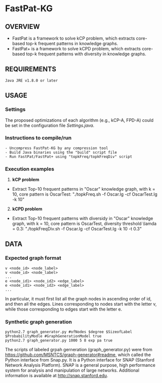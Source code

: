 # FastPat-KG
## OVERVIEW
- FastPat is a framework to solve kCP problem, which extracts core-based top-k frequent patterns in knowledge graphs. 
- FastPat+ is a framework to solve kCPD problem, which extracts core-based top-k frequent patterns with diversity in knowledge graphs.
## REQUIREMENTS
	Java JRE v1.8.0 or later
## USAGE
### Settings
The proposed optimizations of each algorithm (e.g., kCP-A, FPD-A) could be set in the configuration file *Settings.java*.
### Instructions to compile/run
	- Uncompress FastPat-KG by any compression tool
	- Build Java binaries using the "build" script file
	- Run FastPat/FastPat+ using "topkFreq/topkFreqDiv" script
### Execution examples
1. **kCP problem**
- Extract Top-10 frequent patterns in "Oscar" knowledge graph, with k = 10, core pattern is OscarTest: "./topkFreq.sh -f Oscar.lg -cf OscarTest.lg -k 10"

2. **kCPD problem**
- Extract Top-10 frequent patterns with diversidy in "Oscar" knowledge graph, with k = 10, core pattern is OscarTest, diversity threshold \lamda = 0.3: "./topkFreqDiv.sh -f Oscar.lg -cf OscarTest.lg -k 10 -t 0.3" 
## DATA
### Expected graph format
	v <node_id> <node_label>
	v <node_id> <node_label>
	...
	e <node_id1> <node_id2> <edge_label>
	e <node_id1> <node_id2> <edge_label>
	...

In particular, it must first list all the graph nodes in ascending order of id, and then all the edges. Lines corresponding to nodes start with the letter v, while those corresponding to edges start with the letter e. 
### Synthetic graph generation
	python2.7 graph_generator.py #ofNodes $degree $SizeofLabel $ProbabilityModle #GraphGenerationModel true
	python2.7 graph_generator.py 1000 5 8 exp pa true
The scripts of labeled grpah gerneration (graph_generator.py) were from https://github.com/MSNTCS/graph-generator#readme, which called the Python interface from Snap.py. It is a Python interface for SNAP (Stanford Network Analysis Platform). SNAP is a general purpose, high performance system for analysis and manipulation of large networks. Additional information is available at http://snap.stanford.edu.

